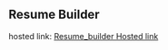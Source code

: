 ## Resume Builder  

hosted link: [Resume_builder Hosted link](https://resumebuilderbackend.web.app/)

